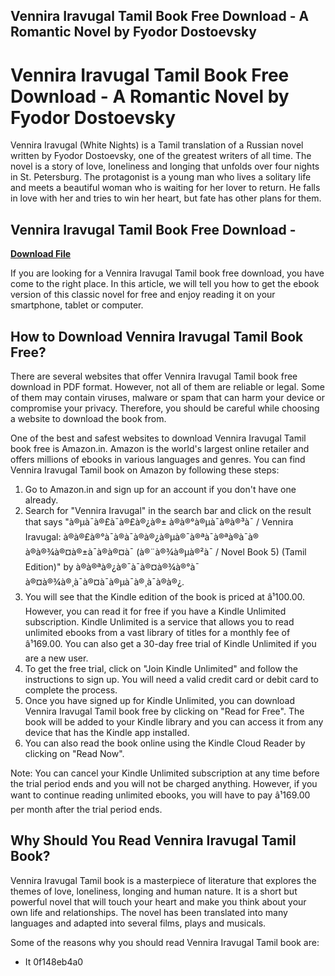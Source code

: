 ## Vennira Iravugal Tamil Book Free Download - A Romantic Novel by Fyodor Dostoevsky

  
# Vennira Iravugal Tamil Book Free Download - A Romantic Novel by Fyodor Dostoevsky
  
Vennira Iravugal (White Nights) is a Tamil translation of a Russian novel written by Fyodor Dostoevsky, one of the greatest writers of all time. The novel is a story of love, loneliness and longing that unfolds over four nights in St. Petersburg. The protagonist is a young man who lives a solitary life and meets a beautiful woman who is waiting for her lover to return. He falls in love with her and tries to win her heart, but fate has other plans for them.
 
## Vennira Iravugal Tamil Book Free Download -


[**Download File**](https://lodystiri.blogspot.com/?file=2tKG0B)

  
If you are looking for a Vennira Iravugal Tamil book free download, you have come to the right place. In this article, we will tell you how to get the ebook version of this classic novel for free and enjoy reading it on your smartphone, tablet or computer.
  
## How to Download Vennira Iravugal Tamil Book Free?
  
There are several websites that offer Vennira Iravugal Tamil book free download in PDF format. However, not all of them are reliable or legal. Some of them may contain viruses, malware or spam that can harm your device or compromise your privacy. Therefore, you should be careful while choosing a website to download the book from.
  
One of the best and safest websites to download Vennira Iravugal Tamil book free is Amazon.in. Amazon is the world's largest online retailer and offers millions of ebooks in various languages and genres. You can find Vennira Iravugal Tamil book on Amazon by following these steps:
  
1. Go to Amazon.in and sign up for an account if you don't have one already.
2. Search for "Vennira Iravugal" in the search bar and click on the result that says "à®µà¯à®£à¯à®£à®¿à®± à®à®°à®µà¯à®à®³à¯ / Vennira Iravugal: à®à®£à®°à¯à®à¯à®à®¿à®µà®¯à®ªà¯à®ªà®à¯à® à®à®¾à®¤à®±à¯à®à®¤à¯ (à®¨à®¾à®µà®²à¯ / Novel Book 5) (Tamil Edition)" by à®à®ªà®¿à®¯à¯à®¤à®¾à®°à¯ à®¤à®¾à®¸à¯à®¤à¯à®µà¯à®¸à¯à®à®¿.
3. You will see that the Kindle edition of the book is priced at â¹100.00. However, you can read it for free if you have a Kindle Unlimited subscription. Kindle Unlimited is a service that allows you to read unlimited ebooks from a vast library of titles for a monthly fee of â¹169.00. You can also get a 30-day free trial of Kindle Unlimited if you are a new user.
4. To get the free trial, click on "Join Kindle Unlimited" and follow the instructions to sign up. You will need a valid credit card or debit card to complete the process.
5. Once you have signed up for Kindle Unlimited, you can download Vennira Iravugal Tamil book free by clicking on "Read for Free". The book will be added to your Kindle library and you can access it from any device that has the Kindle app installed.
6. You can also read the book online using the Kindle Cloud Reader by clicking on "Read Now".

Note: You can cancel your Kindle Unlimited subscription at any time before the trial period ends and you will not be charged anything. However, if you want to continue reading unlimited ebooks, you will have to pay â¹169.00 per month after the trial period ends.
  
## Why Should You Read Vennira Iravugal Tamil Book?
  
Vennira Iravugal Tamil book is a masterpiece of literature that explores the themes of love, loneliness, longing and human nature. It is a short but powerful novel that will touch your heart and make you think about your own life and relationships. The novel has been translated into many languages and adapted into several films, plays and musicals.
  
Some of the reasons why you should read Vennira Iravugal Tamil book are:

- It 0f148eb4a0
